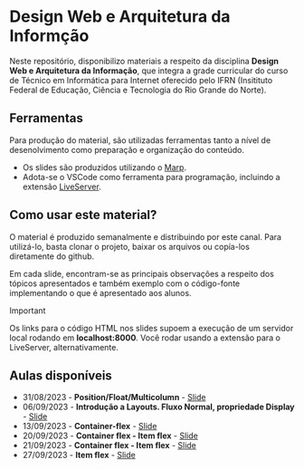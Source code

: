 # Design Web e Arquitetura da Informção

Neste repositório, disponibilizo materiais a respeito da disciplina **Design Web e Arquitetura da Informação**, que integra a grade curricular do curso de Técnico em Informática para Internet oferecido pelo IFRN (Insitituto Federal de Educação, Ciência e Tecnologia do Rio Grande do Norte).

## Ferramentas

Para produção do material, são utilizadas ferramentas tanto a nível de desenolvimento como preparação e organização do conteúdo.

- Os slides são produzidos utilizando o [Marp](https://marp.app/).
- Adota-se o VSCode como ferramenta para programação, incluindo a extensão [LiveServer](https://marketplace.visualstudio.com/items?itemName=yandeu.five-server).

## Como usar este material?

O material é produzido semanalmente e distribuindo por este canal. Para utilizá-lo, basta clonar o projeto, baixar os arquivos ou copía-los diretamente do github. 

Em cada slide, encontram-se as principais observações a respeito dos tópicos apresentados e também exemplo com o código-fonte implementando o que é apresentado aos alunos.

> [!IMPORTANT]
> Os links para o código HTML nos slides supoem a execução de um servidor local rodando em **localhost:8000**. Você rodar usando a extensão para o LiveServer, alternativamente.

## Aulas disponíveis

- 31/08/2023 - **Position/Float/Multicolumn** - [Slide](slides/aula01/aula01.pdf)
- 06/09/2023 - **Introdução a Layouts. Fluxo Normal, propriedade Display** - [Slide](slides/aula01/aula01.pdf)
- 13/09/2023 - **Container-flex** - [Slide](slides/aula02/aula02.pdf)
- 20/09/2023 - **Container flex - Item flex** - [Slide](slides/aula03/aula03.pdf)
- 21/09/2023 - **Container flex - Item flex** - [Slide](slides/aula04/aula04.pdf)
- 27/09/2023 - **Item flex** - [Slide](slides/aula05/aula05.pdf)